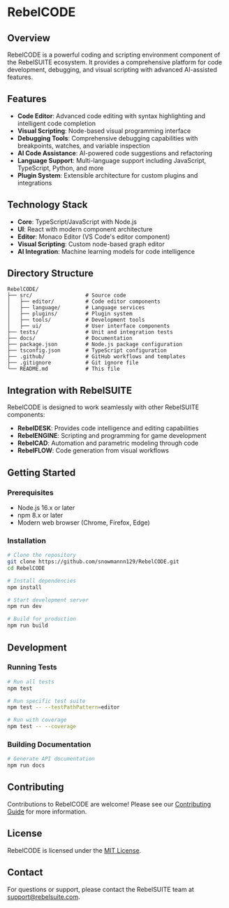 # RebelCODE

## Overview

RebelCODE is a powerful coding and scripting environment component of the RebelSUITE ecosystem. It provides a comprehensive platform for code development, debugging, and visual scripting with advanced AI-assisted features.

## Features

- **Code Editor**: Advanced code editing with syntax highlighting and intelligent code completion
- **Visual Scripting**: Node-based visual programming interface
- **Debugging Tools**: Comprehensive debugging capabilities with breakpoints, watches, and variable inspection
- **AI Code Assistance**: AI-powered code suggestions and refactoring
- **Language Support**: Multi-language support including JavaScript, TypeScript, Python, and more
- **Plugin System**: Extensible architecture for custom plugins and integrations

## Technology Stack

- **Core**: TypeScript/JavaScript with Node.js
- **UI**: React with modern component architecture
- **Editor**: Monaco Editor (VS Code's editor component)
- **Visual Scripting**: Custom node-based graph editor
- **AI Integration**: Machine learning models for code intelligence

## Directory Structure

```
RebelCODE/
├── src/                 # Source code
│   ├── editor/          # Code editor components
│   ├── language/        # Language services
│   ├── plugins/         # Plugin system
│   ├── tools/           # Development tools
│   ├── ui/              # User interface components
├── tests/               # Unit and integration tests
├── docs/                # Documentation
├── package.json         # Node.js package configuration
├── tsconfig.json        # TypeScript configuration
├── .github/             # GitHub workflows and templates
├── .gitignore           # Git ignore file
└── README.md            # This file
```

## Integration with RebelSUITE

RebelCODE is designed to work seamlessly with other RebelSUITE components:

- **RebelDESK**: Provides code intelligence and editing capabilities
- **RebelENGINE**: Scripting and programming for game development
- **RebelCAD**: Automation and parametric modeling through code
- **RebelFLOW**: Code generation from visual workflows

## Getting Started

### Prerequisites

- Node.js 16.x or later
- npm 8.x or later
- Modern web browser (Chrome, Firefox, Edge)

### Installation

```bash
# Clone the repository
git clone https://github.com/snowmannn129/RebelCODE.git
cd RebelCODE

# Install dependencies
npm install

# Start development server
npm run dev

# Build for production
npm run build
```

## Development

### Running Tests

```bash
# Run all tests
npm test

# Run specific test suite
npm test -- --testPathPattern=editor

# Run with coverage
npm test -- --coverage
```

### Building Documentation

```bash
# Generate API documentation
npm run docs
```

## Contributing

Contributions to RebelCODE are welcome! Please see our [Contributing Guide](.github/CONTRIBUTING.md) for more information.

## License

RebelCODE is licensed under the [MIT License](LICENSE).

## Contact

For questions or support, please contact the RebelSUITE team at [support@rebelsuite.com](mailto:support@rebelsuite.com).
